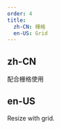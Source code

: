 ```yaml
---
order: 4
title:
  zh-CN: 栅格
  en-US: Grid
---
```


## zh-CN

配合栅格使用

## en-US

Resize with grid.



